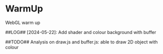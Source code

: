 # WarmUp
WebGL warm up

##LOG##
[2024-05-22]: Add shader and colour background with buffer

##TODO##
Analysis on draw.js and buffer.js: able to draw 2D object with colour
